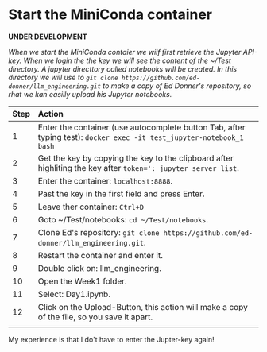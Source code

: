 # Start the MiniConda container

**UNDER DEVELOPMENT**

*When we start the MiniConda contaier we wilf first retrieve the Jupyter API-key. When we login the the key we will see the content of the ~/Test directory. A jupyter directtory called notebooks will be created. In this directory we will use  to `git clone https://github.com/ed-donner/llm_engineering.git` to make a copy of Ed Donner's repository, so rhat we kan easilly upload his Jupyter notebooks.*

|Step        | Action      |
|:---------- | :---------- |
| 1 | Enter the container (use autocomplete button Tab, after typing test): `docker exec -it test_jupyter-notebook_1 bash` |
| 2 | Get the key by copying the key to the clipboard after highliting the key after `token=': jupyter server list`. |
| 3 | Enter the container: `localhost:8888`. |
| 4 | Past the key in the first field and press Enter. |
| 5 | Leave ther container: `Ctrl+D` |
| 6 | Goto ~/Test/notebooks: `cd ~/Test/notebooks`. |
| 7 | Clone Ed's repository: `git clone https://github.com/ed-donner/llm_engineering.git`. |
| 8 | Restart the container and enter it. |
| 9 | Double click on: llm_engineering. |
| 10 | Open the Week1 folder. |
| 11 | Select: Day1.ipynb. |
| 12 | Click on the Upload-Button, this action will make a copy of the file, so you save it apart. |
||

My experience is that I do't have to enter the Jupter-key again! 